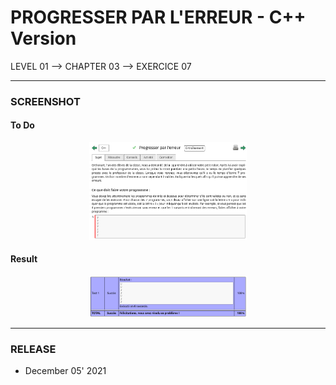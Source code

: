 # PROGRESSER PAR L'ERREUR - C++ Version
LEVEL 01 --> CHAPTER 03 --> EXERCICE 07

---
### **SCREENSHOT**

#### To Do
<div align="center">
    <img
        src="https://github.com/Ayckinn/CPP/blob/main/FRANCE_IOI/LEVEL_01/Chapter_03/07_progresser_erreur/todo.png"
        alt="DEMO"
        style="width:50%">
</div>

#### Result
<div align="center">
    <img
        src="https://github.com/Ayckinn/CPP/blob/main/FRANCE_IOI/LEVEL_01/Chapter_03/07_progresser_erreur/result.png"
        alt="DEMO"
        style="width:50%">
</div>

---
### **RELEASE**

- December 05' 2021